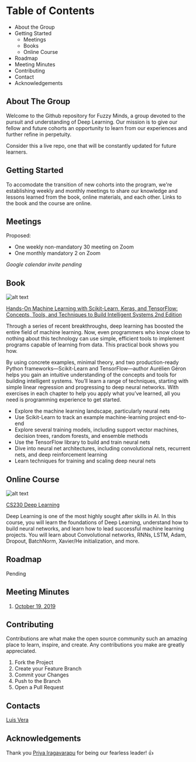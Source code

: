 Table of Contents
======
* About the Group
* Getting Started
  * Meetings
  * Books
  * Online Course
* Roadmap
* Meeting Minutes
* Contributing
* Contact
* Acknowledgements

About The Group
-----
Welcome to the Github repository for Fuzzy Minds, a group devoted to the pursuit and understanding of Deep Learning. Our mission is to give our fellow and future cohorts an opportunity to learn from our experiences and further refine in perpetuity. 

Consider this a live repo, one that will be constantly updated for future learners. 

Getting Started
-----
To accomodate the transition of new cohorts into the program, we're establishing weekly and monthly meetings to share our knowledge and lessons learned from the book, online materials, and each other. Links to the book and the course are online. 

Meetings
-----
Proposed: 
* One weekly non-mandatory 30 meeting on Zoom
* One monthly mandatory 2 on Zoom

*Google calendar invite pending*

Book
-----
![alt text](https://www.oreilly.com/library/cover/9781492032632/360h/)

[Hands-On Machine Learning with Scikit-Learn, Keras, and TensorFlow: Concepts, Tools, and Techniques to Build Intelligent Systems 2nd Edition](https://www.amazon.com/Hands-Machine-Learning-Scikit-Learn-TensorFlow/dp/1492032646/ref=pd_sbs_14_1/144-7972152-8579053?_encoding=UTF8&pd_rd_i=1492032646&pd_rd_r=d4be4346-d342-4c7a-b795-ee61c9cee4e0&pd_rd_w=g7pgm&pd_rd_wg=vnLSI&pf_rd_p=52b7592c-2dc9-4ac6-84d4-4bda6360045e&pf_rd_r=K67744CZYPRQRZMAB9N4&psc=1&refRID=K67744CZYPRQRZMAB9N4)

Through a series of recent breakthroughs, deep learning has boosted the entire field of machine learning. Now, even programmers who know close to nothing about this technology can use simple, efficient tools to implement programs capable of learning from data. This practical book shows you how.

By using concrete examples, minimal theory, and two production-ready Python frameworks—Scikit-Learn and TensorFlow—author Aurélien Géron helps you gain an intuitive understanding of the concepts and tools for building intelligent systems. You’ll learn a range of techniques, starting with simple linear regression and progressing to deep neural networks. With exercises in each chapter to help you apply what you’ve learned, all you need is programming experience to get started.

- Explore the machine learning landscape, particularly neural nets
- Use Scikit-Learn to track an example machine-learning project end-to-end
- Explore several training models, including support vector machines, decision trees, random forests, and ensemble methods
- Use the TensorFlow library to build and train neural nets
- Dive into neural net architectures, including convolutional nets, recurrent nets, and deep reinforcement learning
- Learn techniques for training and scaling deep neural nets

Online Course
-----
![alt text](https://cs.stanford.edu/sites/all/themes/stanford_wilbur/logo.png)

[CS230 Deep Learning](https://cs230.stanford.edu/)

Deep Learning is one of the most highly sought after skills in AI. In this course, you will learn the foundations of Deep Learning, understand how to build neural networks, and learn how to lead successful machine learning projects. You will learn about Convolutional networks, RNNs, LSTM, Adam, Dropout, BatchNorm, Xavier/He initialization, and more.

Roadmap
-----
Pending

Meeting Minutes
-----
1. [October 19, 2019](fuzzy-minds/01_Unit-01_19Oct19.pdf)

Contributing
-----
Contributions are what make the open source community such an amazing place to learn, inspire, and create. Any contributions you make are greatly appreciated. 

1. Fork the Project
2. Create your Feature Branch
3. Commit your Changes
4. Push to the Branch
5. Open a Pull Request

Contacts
-----
[Luis Vera](luis.vera@mail.analytics.hbs.edu)


Acknowledgements
-----
Thank you [Priya Iragavarapu](https://www.linkedin.com/in/priya-iragavarapu-8a2686173/) for being our fearless leader! :+1:
